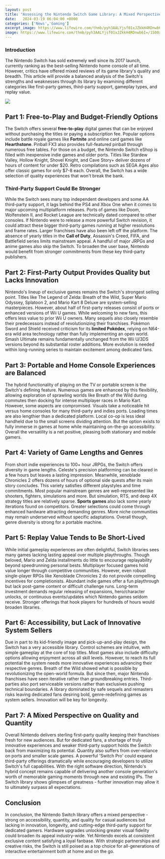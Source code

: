 ```yaml
---
layout: post
title: "Assessing the Nintendo Switch Game Library: A Mixed Perspective"
date:   2024-03-19 06:04:00 +0000
categories: ['News','Gaming']
excerpt_image: https://www.lifewire.com/thmb/pyh3AALYjsf01xJZkkH4RDnwb6I=/1500x0/filters:no_upscale():max_bytes(150000):strip_icc()/010_how-to-organize-nintendo-switch-games-into-groups-46ac1a73f93f4d88b72375535e5c9414.jpeg
image: https://www.lifewire.com/thmb/pyh3AALYjsf01xJZkkH4RDnwb6I=/1500x0/filters:no_upscale():max_bytes(150000):strip_icc()/010_how-to-organize-nintendo-switch-games-into-groups-46ac1a73f93f4d88b72375535e5c9414.jpeg
---
```


### Introduction
The Nintendo Switch has sold extremely well since its 2017 launch, currently ranking as the best-selling Nintendo home console of all time. However, critics have offered mixed reviews of its game library's quality and breadth. This article will provide a balanced analysis of the Switch's strengths and weaknesses through its library by examining different categories like first-party games, third-party support, gameplay types, and replay value.

![](https://www.lifewire.com/thmb/pyh3AALYjsf01xJZkkH4RDnwb6I=/1500x0/filters:no_upscale():max_bytes(150000):strip_icc()/010_how-to-organize-nintendo-switch-games-into-groups-46ac1a73f93f4d88b72375535e5c9414.jpeg)
## Part 1: Free-to-Play and Budget-Friendly Options
The Switch offers several **free-to-play** digital games that can be enjoyed without purchasing the titles or paying a subscription fee. Popular options include battle royale games like **Fortnite** and online card games like **Hearthstone**. Pinball FX3 also provides full-featured pinball through numerous free tables. 
For those on a budget, the Nintendo Switch eShop is filled with inexpensive indie games and older ports. Titles like Stardew Valley, Hollow Knight, Shovel Knight, and Cave Story+ deliver dozens of hours of content for under $20. Retro compilations such as SEGA Ages also offer classic games for only $7-8 each. Overall, the Switch has a wide selection of quality experiences that won't break the bank.
### Third-Party Support Could Be Stronger
While the Switch sees many top independent developers and some AA third-party support, it lags behind the PS4 and Xbox One when it comes to major upcoming multiplatform releases. Ports of games like Doom, Wolfenstein II, and Rocket League are technically dated compared to other consoles. If Nintendo were to release a more powerful Switch revision, it could attract these bigger third-party games running at higher resolutions and frame rates. 
Larger franchises have also been left off the platform. The absence of yearly titles in the **Call of Duty**, Assassin's Creed, FIFA, and Battlefield series limits mainstream appeal. A handful of major JRPGs and anime games also skip the Switch. To broaden the user base, Nintendo would benefit from stronger commitments from these key third-party publishers.
## Part 2: First-Party Output Provides Quality but Lacks Innovation  
Nintendo's lineup of exclusive games remains the Switch's strongest selling point. Titles like The Legend of Zelda: Breath of the Wild, Super Mario Odyssey, Splatoon 2, and Mario Kart 8 Deluxe are system-selling masterpieces. However, about half of first-party releases consist of ports or enhanced versions of Wii U games. While welcoming to new fans, this offers less value to prior Wii U owners. 
Many sequels also closely resemble their predecessors instead of revolutionizing their franchises. Pokémon Sword and Shield received criticism for its **limited Pokédex**, relying on N64-era wild area technology rather than fully implementing an open world. Smash Ultimate remains fundamentally unchanged from the Wii U/3DS versions beyond its substantial roster additions. More evolution is needed within long-running series to maintain excitement among dedicated fans.
## Part 3: Portable and Home Console Experiences are Balanced
The hybrid functionality of playing on the TV or portable screen is the Switch's defining feature. Numerous games are enhanced by this flexibility, allowing exploration of sprawling worlds like Breath of the Wild during commutes then docking for intense multiplayer races in Mario Kart. However, some aspects are compromised. 
Visuals take a noticeable hit versus home consoles for many third-party and indies ports. Loading times are also lengthier than a dedicated platform. Local co-op is less ideal handheld due to the small screens dividing attention. But the option exists to fully immerse in games at home while maintaining on-the-go accessibility. Overall the versatility is a net positive, pleasing both stationary and mobile gamers.
## Part 4: Variety of Game Lengths and Genres  
From short indie experiences to 100+ hour JRPGs, the Switch offers diversity in game lengths. Celeste's precision platforming can be cleared in a few hours but leaves a lasting impression. Meanwhile, xenoblade Chronicles 2 offers dozens of hours of optional side quests after its main story concludes. This variety satisfies different playstyles and time commitments.
Most popular mainstream genres are well-represented like shooters, fighters, simulations and more. But simulation, RTS, and deep 4X strategy titles are relatively sparse. **Sports games** also lack some yearly iterations found on competitors. Greater selections could come through enhanced hardware attracting demanding genres. More niche communities may remain underserved without specific adaptations. Overall though, genre diversity is strong for a portable machine.
## Part 5: Replay Value Tends to Be Short-Lived
While initial gameplay experiences are often delightful, Switch libraries sees many games lacking lasting appeal over multiple playthroughs. Though beloved, Mario and Zelda installments do little to encourage replayability beyond speedrunning personal bests. Multiplayer focused games hold value longer through competitive communities. 
However, even robust single-player RPGs like Xenoblade Chronicles 2 do not provide compelling incentives for completionists. Abundant indie games offer a fun playthrough but lack post-game content or difficult challenge runs. Long-term investment demands regular releasing of expansions, hero/character unlocks, or continuous events/updates which Nintendo games seldom receive. Stronger offerings that hook players for hundreds of hours would broaden libraries. 
## Part 6: Accessibility, but Lack of Innovative System Sellers     
Due in part to its kid-friendly image and pick-up-and-play design, the Switch has a very accessible library. Control schemes are intuitive, with simple gameplay at the core of top titles. Most games also include difficulty options allowing enjoyment across all skill levels. However, to reach its full potential the system needs more innovative experiences advancing their respective genres.
Breath of the Wild showed what is possible by revolutionizing the open-world formula. But since then, major Nintendo franchises have seen iterative rather than groundbreaking entries. Third-parties also port serviceable versions rather than exclusives pushing technical boundaries. A library dominated by safe sequels and remasters risks leaving dedicated fans desiring bold, genre-redefining games as system sellers. Innovation will be key for longevity.
## Part 7: A Mixed Perspective on Quality and Quantity
Overall Nintendo delivers sterling first-party quality keeping their franchises fresh for new audiences. But for dedicated fans, a shortage of truly innovative experiences and weaker third-party support holds the Switch back from maximizing its potential. Quantity also suffers from over-reliance on ports and smaller scale games. 
A powerful 'Switch Pro' could expand third-party offerings dramatically while encouraging developers to utilize Switch's full capabilities. With the right software direction, Nintendo's hybrid concept remains capable of delivering another console generation's worth of memorable gaming moments through new and existing IPs. The Switch library shows glimpses of greatness - further innovation may allow it to ultimately surpass all expectations.
## Conclusion  
In conclusion, the Nintendo Switch library offers a mixed perspective - strong on accessibility, quantity, and quality for casual audiences but lacking in innovation, longevity, and cutting-edge third-party support for dedicated gamers. Hardware upgrades unlocking greater visual fidelity could broaden its appeal industry-wide. Yet Nintendo excels at consistent exclusive content satisfying a loyal fanbase. With strategic partnerships and creative risks, the Switch is still poised as a top choice for all-generations of interactive entertainment both at home and on the go.